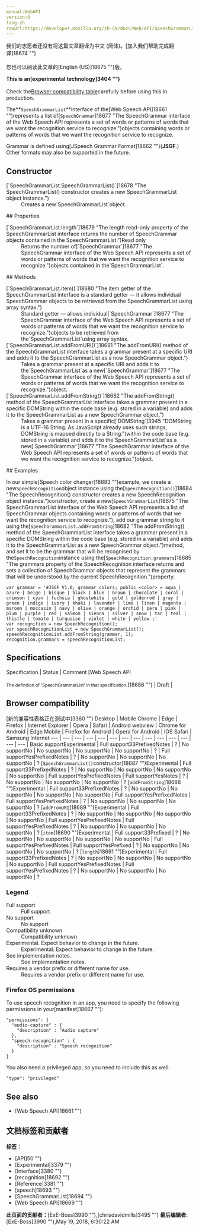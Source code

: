 ```yaml
---
manual:WebAPI
version:0
lang:zh
rawUrl:https://developer.mozilla.org/zh-CN/docs/Web/API/SpeechGrammarList
---
```




<bdi>我们的志愿者还没有将这篇文章翻译为<bdi>中文 (简体)</bdi>。[加入我们帮助完成翻译]18674 "")<br></br>您也可以阅读此文章的[English (US)]18675 "")版。</bdi>






**This is an[experimental technology]3404 "")**<br></br>Check the[Browser compatibility table](%3214#Browser_compatibility "")carefully before using this in production.




The**`SpeechGrammarList`**interface of the[Web Speech API]18661 "")represents a list of[`SpeechGrammar`]18677 "The SpeechGrammar interface of the Web Speech API represents a set of words or patterns of words that we want the recognition service to recognize.")objects containing words or patterns of words that we want the recognition service to recognize.



Grammar is defined using[JSpeech Grammar Format]18662 "")(**JSGF**.) Other formats may also be supported in the future.


## Constructor<a name="Constructor"></a>
<dl><dt id=''>[`SpeechGrammarList.SpeechGrammarList()`]18678 "The SpeechGrammarList() constructor creates a new SpeechGrammarList object instance.")</dt><dd>Creates a new`SpeechGrammarList`object.</dd></dl>
## Properties<a name="Properties"></a>
<dl><dt id=''>[`SpeechGrammarList.length`]18679 "The length read-only property of the SpeechGrammarList interface returns the number of SpeechGrammar objects contained in the SpeechGrammarList.")Read only</dt><dd>Returns the number of[`SpeechGrammar`]18677 "The SpeechGrammar interface of the Web Speech API represents a set of words or patterns of words that we want the recognition service to recognize.")objects contained in the`SpeechGrammarList`.</dd></dl>
## Methods<a name="Methods"></a>
<dl><dt id=''>[`SpeechGrammarList.item()`]18680 "The item getter of the SpeechGrammarList interface is a standard getter — it allows individual SpeechGrammar objects to be retrieved from the SpeechGrammarList using array syntax.")</dt><dd>Standard getter — allows individual[`SpeechGrammar`]18677 "The SpeechGrammar interface of the Web Speech API represents a set of words or patterns of words that we want the recognition service to recognize.")objects to be retrieved from the`SpeechGrammarList`using array syntax.</dd><dt id=''>[`SpeechGrammarList.addFromURI()`]18681 "The addFromURI() method of the SpeechGrammarList interface takes a grammar present at a specific URI and adds it to the SpeechGrammarList as a new SpeechGrammar object.")</dt><dd>Takes a grammar present at a specific URI and adds it to the`SpeechGrammarList`as a new[`SpeechGrammar`]18677 "The SpeechGrammar interface of the Web Speech API represents a set of words or patterns of words that we want the recognition service to recognize.")object.</dd><dt id=''>[`SpeechGrammarList.addFromString()`]18682 "The addFromString() method of the SpeechGrammarList interface takes a grammar present in a specific DOMString within the code base (e.g. stored in a variable) and adds it to the SpeechGrammarList as a new SpeechGrammar object.")</dt><dd>Takes a grammar present in a specific[`DOMString`]3945 "DOMString is a UTF-16 String. As JavaScript already uses such strings, DOMString is mapped directly to a String.")within the code base (e.g. stored in a variable) and adds it to the`SpeechGrammarList`as a new[`SpeechGrammar`]18677 "The SpeechGrammar interface of the Web Speech API represents a set of words or patterns of words that we want the recognition service to recognize.")object.</dd></dl>
## Examples<a name="Examples"></a>


In our simple[Speech color changer]18683 "")example, we create a new`SpeechRecognition`object instance using the[`SpeechRecognition()`]18684 "The SpeechRecognition() constructor creates a new SpeechRecognition object instance.")constructor, create a new[`SpeechGrammarList`]18675 "The SpeechGrammarList interface of the Web Speech API represents a list of SpeechGrammar objects containing words or patterns of words that we want the recognition service to recognize."), add our grammar string to it using the[`SpeechGrammarList.addFromString`]18682 "The addFromString() method of the SpeechGrammarList interface takes a grammar present in a specific DOMString within the code base (e.g. stored in a variable) and adds it to the SpeechGrammarList as a new SpeechGrammar object.")method, and set it to be the grammar that will be recognised by the`SpeechRecognition`instance using the[`SpeechRecognition.grammars`]18685 "The grammars property of the SpeechRecognition interface returns and sets a collection of SpeechGrammar objects that represent the grammars that will be understood by the current SpeechRecognition.")property.


```
var grammar = '#JSGF V1.0; grammar colors; public <color> = aqua | azure | beige | bisque | black | blue | brown | chocolate | coral | crimson | cyan | fuchsia | ghostwhite | gold | goldenrod | gray | green | indigo | ivory | khaki | lavender | lime | linen | magenta | maroon | moccasin | navy | olive | orange | orchid | peru | pink | plum | purple | red | salmon | sienna | silver | snow | tan | teal | thistle | tomato | turquoise | violet | white | yellow ;'
var recognition = new SpeechRecognition();
var speechRecognitionList = new SpeechGrammarList();
speechRecognitionList.addFromString(grammar, 1);
recognition.grammars = speechRecognitionList;
```

## Specifications<a name="Specifications"></a>
Specification | Status | Comment 
[Web Speech API<br></br><small>The definition of &#39;SpeechGrammarList&#39; in that specification.</small>]18686 "") | Draft |  


## Browser compatibility<a name="Browser_compatibility"></a>
[新的兼容性表格正在测试中<i></i>]3360 "")
<abbr>Desktop<i></i></abbr> | <abbr>Mobile<i></i></abbr> 
<abbr>Chrome<i></i></abbr> | <abbr>Edge<i></i></abbr> | <abbr>Firefox<i></i></abbr> | <abbr>Internet Explorer<i></i></abbr> | <abbr>Opera<i></i></abbr> | <abbr>Safari<i></i></abbr> | <abbr>Android webview<i></i></abbr> | <abbr>Chrome for Android<i></i></abbr> | <abbr>Edge Mobile<i></i></abbr> | <abbr>Firefox for Android<i></i></abbr> | <abbr>Opera for Android<i></i></abbr> | <abbr>iOS Safari<i></i></abbr> | <abbr>Samsung Internet<i></i></abbr> 
 ---  |  ---  |  ---  |  ---  |  ---  |  ---  |  ---  |  ---  |  ---  |  ---  |  ---  |  ---  |  ---  |  ---  | 
Basic support<abbr>Experimental<i></i></abbr> | <abbr>Full support</abbr>33<abbr>Prefixed<i></i></abbr><abbr>Notes<i></i></abbr> | <abbr>?</abbr> | <abbr>No support</abbr>No | <abbr>No support</abbr>No | <abbr>No support</abbr>No | <abbr>No support</abbr>No | <abbr>?</abbr> | <abbr>Full support</abbr>Yes<abbr>Prefixed<i></i></abbr><abbr>Notes<i></i></abbr> | <abbr>?</abbr> | <abbr>No support</abbr>No | <abbr>No support</abbr>No | <abbr>No support</abbr>No | <abbr>?</abbr> 
[`SpeechGrammarList()`constructor]18687 "")<abbr>Experimental<i></i></abbr> | <abbr>Full support</abbr>33<abbr>Prefixed<i></i></abbr><abbr>Notes<i></i></abbr> | <abbr>?</abbr> | <abbr>No support</abbr>No | <abbr>No support</abbr>No | <abbr>No support</abbr>No | <abbr>No support</abbr>No | <abbr>Full support</abbr>Yes<abbr>Prefixed<i></i></abbr><abbr>Notes<i></i></abbr> | <abbr>Full support</abbr>Yes<abbr>Notes<i></i></abbr> | <abbr>?</abbr> | <abbr>No support</abbr>No | <abbr>No support</abbr>No | <abbr>No support</abbr>No | <abbr>?</abbr> 
[`addFromString`]18688 "")<abbr>Experimental<i></i></abbr> | <abbr>Full support</abbr>33<abbr>Prefixed<i></i></abbr><abbr>Notes<i></i></abbr> | <abbr>?</abbr> | <abbr>No support</abbr>No | <abbr>No support</abbr>No | <abbr>No support</abbr>No | <abbr>No support</abbr>No | <abbr>Full support</abbr>Yes<abbr>Prefixed<i></i></abbr><abbr>Notes<i></i></abbr> | <abbr>Full support</abbr>Yes<abbr>Prefixed<i></i></abbr><abbr>Notes<i></i></abbr> | <abbr>?</abbr> | <abbr>No support</abbr>No | <abbr>No support</abbr>No | <abbr>No support</abbr>No | <abbr>?</abbr> 
[`addFromURI`]18689 "")<abbr>Experimental<i></i></abbr> | <abbr>Full support</abbr>33<abbr>Prefixed<i></i></abbr><abbr>Notes<i></i></abbr> | <abbr>?</abbr> | <abbr>No support</abbr>No | <abbr>No support</abbr>No | <abbr>No support</abbr>No | <abbr>No support</abbr>No | <abbr>Full support</abbr>Yes<abbr>Prefixed<i></i></abbr><abbr>Notes<i></i></abbr> | <abbr>Full support</abbr>Yes<abbr>Prefixed<i></i></abbr><abbr>Notes<i></i></abbr> | <abbr>?</abbr> | <abbr>No support</abbr>No | <abbr>No support</abbr>No | <abbr>No support</abbr>No | <abbr>?</abbr> 
[`item`]18690 "")<abbr>Experimental<i></i></abbr> | <abbr>Full support</abbr>33<abbr>Prefixed<i></i></abbr> | <abbr>?</abbr> | <abbr>No support</abbr>No | <abbr>No support</abbr>No | <abbr>No support</abbr>No | <abbr>No support</abbr>No | <abbr>Full support</abbr>Yes<abbr>Prefixed<i></i></abbr><abbr>Notes<i></i></abbr> | <abbr>Full support</abbr>Yes<abbr>Prefixed<i></i></abbr> | <abbr>?</abbr> | <abbr>No support</abbr>No | <abbr>No support</abbr>No | <abbr>No support</abbr>No | <abbr>?</abbr> 
[`length`]18691 "")<abbr>Experimental<i></i></abbr> | <abbr>Full support</abbr>33<abbr>Prefixed<i></i></abbr><abbr>Notes<i></i></abbr> | <abbr>?</abbr> | <abbr>No support</abbr>No | <abbr>No support</abbr>No | <abbr>No support</abbr>No | <abbr>No support</abbr>No | <abbr>Full support</abbr>Yes<abbr>Prefixed<i></i></abbr><abbr>Notes<i></i></abbr> | <abbr>Full support</abbr>Yes<abbr>Prefixed<i></i></abbr><abbr>Notes<i></i></abbr> | <abbr>?</abbr> | <abbr>No support</abbr>No | <abbr>No support</abbr>No | <abbr>No support</abbr>No | <abbr>?</abbr> 


### Legend<a name="Legend"></a>
<dl><dt id=''><abbr>Full support</abbr></dt><dd>Full support</dd><dt id=''><abbr>No support</abbr></dt><dd>No support</dd><dt id=''><abbr>Compatibility unknown</abbr></dt><dd>Compatibility unknown</dd><dt id=''><abbr>Experimental. Expect behavior to change in the future.<i></i></abbr></dt><dd>Experimental. Expect behavior to change in the future.</dd><dt id=''><abbr>See implementation notes.<i></i></abbr></dt><dd>See implementation notes.</dd><dt id=''><abbr>Requires a vendor prefix or different name for use.<i></i></abbr></dt><dd>Requires a vendor prefix or different name for use.</dd></dl>

### Firefox OS permissions<a name="Firefox_OS_permissions"></a>


To use speech recognition in an app, you need to specify the following permissions in your[manifest]18667 ""):


```
"permissions": {
  "audio-capture" : {
    "description" : "Audio capture"
  },
  "speech-recognition" : {
    "description" : "Speech recognition"
  }
}
```


You also need a privileged app, so you need to include this as well:


```
"type": "privileged"
```

## See also<a name="See_also"></a>

* [Web Speech API]18661 "")



## 文档标签和贡献者
**标签：**
* [API]50 "")
* [Experimental]3379 "")
* [Interface]3380 "")
* [recognition]18692 "")
* [Reference]3381 "")
* [speech]18693 "")
* [SpeechGrammarList]18694 "")
* [Web Speech API]18669 "")

**此页面的贡献者：**[ExE-Boss]3990 ""),[chrisdavidmills]3495 "")
**最后编辑者:**[ExE-Boss]3990 ""),<time>May 19, 2018, 6:30:22 AM</time>


